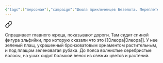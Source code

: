 ```yaml
---
{"tags":["персонаж"],"campaign":"Школа приключенцев Безелота. Переплетенные судьбы","dg-publish":true,"permalink":"/eleora/","dgPassFrontmatter":true}
---
```



<div class="transclusion internal-embed is-loaded"><a class="markdown-embed-link" href="/29-dekabrya-2024/#8cacc2" aria-label="Open link"><svg xmlns="http://www.w3.org/2000/svg" width="24" height="24" viewBox="0 0 24 24" fill="none" stroke="currentColor" stroke-width="2" stroke-linecap="round" stroke-linejoin="round" class="svg-icon lucide-link"><path d="M10 13a5 5 0 0 0 7.54.54l3-3a5 5 0 0 0-7.07-7.07l-1.72 1.71"></path><path d="M14 11a5 5 0 0 0-7.54-.54l-3 3a5 5 0 0 0 7.07 7.07l1.71-1.71"></path></svg></a><div class="markdown-embed">



Спрашивает главного жреца, показывают дороги. Там сидит спиной фигура эльфийки, про которую сказали что это [[Элеора\|Элеора]]. У нее зеленый плащ, украшенный бронзоватовым орнаментом растительным, и под плащом зеленоватая рубаха. До пояса волнистые серебристые волосы, на ушах сидит большой венок из свежих цветов и растений.  

</div></div>
